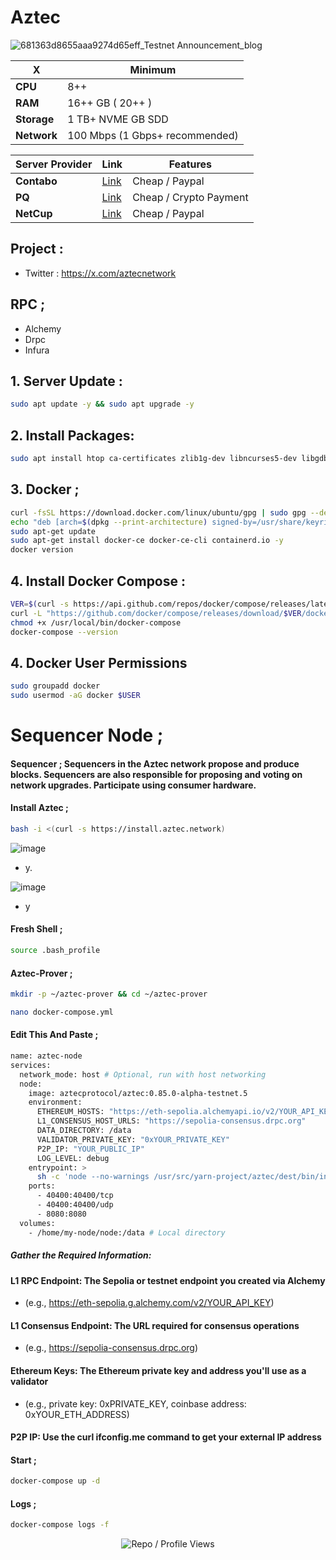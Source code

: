 # Aztec

![681363d8655aaa9274d65eff_Testnet Announcement_blog](https://github.com/user-attachments/assets/d2d9a479-5528-486c-abe5-22d9bddb7ee7)

| X        | Minimum              |
|------------------|----------------------------|
| **CPU**          | 8++ |
| **RAM**          | 16++ GB ( 20++ )                    |
| **Storage**      | 1 TB+ NVME GB SDD                   |
| **Network**      | 100 Mbps (1 Gbps+ recommended) |


| Server Provider        | Link              | Features |
|------------------|----------------------------|----------------------------|
| **Contabo**          | [Link](https://www.dpbolvw.net/click-101330552-12454592)                     | Cheap / Paypal  |
| **PQ**      | [Link](https://pq.hosting/?from=627713)                  | Cheap / Crypto Payment |
| **NetCup**          | [Link](https://www.netcup.com/en/?ref=261820) | Cheap / Paypal |

## Project : 
- Twitter : https://x.com/aztecnetwork

## RPC ; 

- Alchemy
- Drpc
- Infura

## 1. Server Update : 

```bash
sudo apt update -y && sudo apt upgrade -y
```
## 2. Install Packages:

```bash
sudo apt install htop ca-certificates zlib1g-dev libncurses5-dev libgdbm-dev libnss3-dev tmux iptables curl nvme-cli git wget make jq libleveldb-dev build-essential pkg-config ncdu tar clang bsdmainutils lsb-release libssl-dev libreadline-dev libffi-dev jq gcc screen file unzip lz4 -y
```

## 3. Docker ; 

```bash
curl -fsSL https://download.docker.com/linux/ubuntu/gpg | sudo gpg --dearmor -o /usr/share/keyrings/docker-archive-keyring.gpg
echo "deb [arch=$(dpkg --print-architecture) signed-by=/usr/share/keyrings/docker-archive-keyring.gpg] https://download.docker.com/linux/ubuntu $(lsb_release -cs) stable" | sudo tee /etc/apt/sources.list.d/docker.list > /dev/null
sudo apt-get update
sudo apt-get install docker-ce docker-ce-cli containerd.io -y
docker version
```

## 4. Install Docker Compose : 

```bash
VER=$(curl -s https://api.github.com/repos/docker/compose/releases/latest | grep tag_name | cut -d '"' -f 4)
curl -L "https://github.com/docker/compose/releases/download/$VER/docker-compose-$(uname -s)-$(uname -m)" -o /usr/local/bin/docker-compose
chmod +x /usr/local/bin/docker-compose
docker-compose --version
```

## 4. Docker User Permissions

```bash
sudo groupadd docker
sudo usermod -aG docker $USER
```


# Sequencer Node ; 

#### Sequencer ; Sequencers in the Aztec network propose and produce blocks. Sequencers are also responsible for proposing and voting on network upgrades. Participate using consumer hardware.

#### Install Aztec ; 

```bash
bash -i <(curl -s https://install.aztec.network)
```

![image](https://github.com/user-attachments/assets/23b39122-7e2f-4618-9d5f-2645d4f8b2bd)

- y.

![image](https://github.com/user-attachments/assets/9c3e6e45-286a-45b6-bb41-65c91822ad3e)

- y

#### Fresh Shell ; 

```bash
source .bash_profile
```

#### Aztec-Prover ; 

```bash
mkdir -p ~/aztec-prover && cd ~/aztec-prover
```
```bash
nano docker-compose.yml
```

#### Edit This And Paste ; 

```bash
name: aztec-node
services:
  network_mode: host # Optional, run with host networking
  node:
    image: aztecprotocol/aztec:0.85.0-alpha-testnet.5
    environment:
      ETHEREUM_HOSTS: "https://eth-sepolia.alchemyapi.io/v2/YOUR_API_KEY"
      L1_CONSENSUS_HOST_URLS: "https://sepolia-consensus.drpc.org"
      DATA_DIRECTORY: /data
      VALIDATOR_PRIVATE_KEY: "0xYOUR_PRIVATE_KEY"
      P2P_IP: "YOUR_PUBLIC_IP"
      LOG_LEVEL: debug
    entrypoint: >
      sh -c 'node --no-warnings /usr/src/yarn-project/aztec/dest/bin/index.js start --network alpha-testnet start --node --archiver --sequencer'
    ports:
      - 40400:40400/tcp
      - 40400:40400/udp
      - 8080:8080
  volumes:
    - /home/my-node/node:/data # Local directory
```
##### Gather the Required Information:

#### L1 RPC Endpoint: The Sepolia or testnet endpoint you created via Alchemy
- (e.g., https://eth-sepolia.g.alchemy.com/v2/YOUR_API_KEY)

#### L1 Consensus Endpoint: The URL required for consensus operations
- (e.g., https://sepolia-consensus.drpc.org)

#### Ethereum Keys: The Ethereum private key and address you'll use as a validator
- (e.g., private key: 0xPRIVATE_KEY, coinbase address: 0xYOUR_ETH_ADDRESS)

#### P2P IP: Use the curl ifconfig.me command to get your external IP address

#### Start ; 

```bash
docker-compose up -d
```

#### Logs ; 

```bash
docker-compose logs -f
```

<p align="center">
  <img src="https://komarev.com/ghpvc/?username=FurkanL0&style=flat-square&color=red&label=Profile+Views+/+Repo+Views+" alt="Repo / Profile Views" />
</p>
